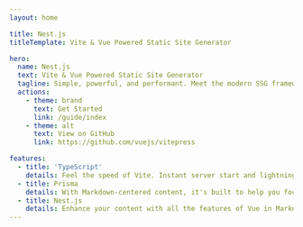 ```yaml
---
layout: home

title: Nest.js
titleTemplate: Vite & Vue Powered Static Site Generator

hero:
  name: Nest.js
  text: Vite & Vue Powered Static Site Generator
  tagline: Simple, powerful, and performant. Meet the modern SSG framework you've always wanted.
  actions:
    - theme: brand
      text: Get Started
      link: /guide/index
    - theme: alt
      text: View on GitHub
      link: https://github.com/vuejs/vitepress

features:
  - title: 'TypeScript'
    details: Feel the speed of Vite. Instant server start and lightning fast HMR that stays fast regardless of the app size.
  - title: Prisma
    details: With Markdown-centered content, it's built to help you focus on writing and deployed with minimum configuration.
  - title: Nest.js
    details: Enhance your content with all the features of Vue in Markdown, while being able to customize your site with Vue.
---
```

